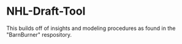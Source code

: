 # NHL-Draft-Tool
This builds off of insights and modeling procedures as found in the "BarnBurner" respository.
